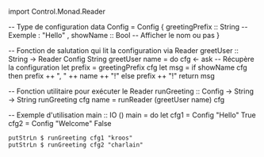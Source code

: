 import Control.Monad.Reader

-- Type de configuration
data Config = Config
    { greetingPrefix :: String  -- Exemple : "Hello"
    , showName       :: Bool    -- Afficher le nom ou pas
    }

-- Fonction de salutation qui lit la configuration via Reader
greetUser :: String -> Reader Config String
greetUser name = do
    cfg <- ask  -- Récupère la configuration
    let prefix = greetingPrefix cfg
    let msg = if showName cfg
              then prefix ++ ", " ++ name ++ "!"
              else prefix ++ "!"
    return msg

-- Fonction utilitaire pour exécuter le Reader
runGreeting :: Config -> String -> String
runGreeting cfg name = runReader (greetUser name) cfg

-- Exemple d'utilisation
main :: IO ()
main = do
    let cfg1 = Config "Hello" True
        cfg2 = Config "Welcome" False

    putStrLn $ runGreeting cfg1 "kroos" 
    putStrLn $ runGreeting cfg2 "charlain"    
